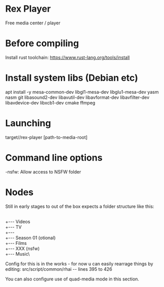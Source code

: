# Rex Player
Free media center / player

# Before compiling
Install rust toolchain: 
https://www.rust-lang.org/tools/install

# Install system libs  (Debian etc)
apt install -y mesa-common-dev libgl1-mesa-dev libglu1-mesa-dev yasm nasm git libasound2-dev libavutil-dev libavformat-dev libavfilter-dev libavdevice-dev libxcb1-dev cmake ffmpeg

# Launching
target/<build>/rex-player [path-to-media-root]

# Command line options
-nsfw: Allow access to NSFW folder

# Nodes
Still in early stages to out of the box expects a folder structure like this:

<media-root->\
+--- Videos\
  +--- TV\
    +--- <show>\
      +--- Season 01 (otional)\
  +--- Films\
  +--- XXX (nsfw)\
+--- Music\

Config for this is in the works - for now u can easily rearrage things by editing: src/script/common/rhai -- lines 395 to 426

You can also configure use of quad-media mode in this section.
  
  



